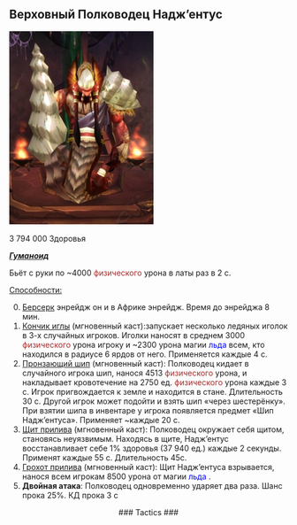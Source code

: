 ## Верховный Полководец Надж’ентус ##


![Najentus](/img/Najentus.png)

3 794 000 Здоровья


<em><u><b>Гуманоид</b></u></em>


Бьёт с руки по ~4000 <span style = "color:brown"> физического </span> урона в латы раз в 2 с.

<u>Способности:</u>

0. [Берсерк](https://ru.tbc.wowhead.com/spell=26662) энрейдж он и в Африке энрейдж. Время до энрейджа 8 мин.
1. [Кончик иглы](https://ru.tbc.wowhead.com/spell=39835) (мгновенный каст):запускает несколько ледяных иголок в 3-х случайных игроков. Иголки наносят в среднем 3000 <span style = "color:brown"> физического </span> урона игроку и ~2300 урона магии <span style = "color:blue"> льда </span> всем, кто находился в радиусе 6 ярдов от него. Применяется каждые 4 с. 
2. [Пронзающий шип](https://ru.tbc.wowhead.com/spell=39837) (мгновенный каст): Полководец кидает в случайного игрока шип, нанося 4513 <span style = "color:brown"> физического </span> урона, и накладывает кровотечение на 2750 ед. <span style = "color:brown"> физического </span> урона каждые 3 с. Игрок пригвождается к земле и находится в стане. Длительность 30 с. Другой игрок может подойти и взять шип «через шестерёнку». При взятии шипа в инвентаре у игрока появляется предмет «Шип Надж’ентуса». Применяет ~каждые 20 с. 
3. [Щит прилива](https://ru.tbc.wowhead.com/spell=39872) (мгновенный каст): Полководец окружает себя щитом, становясь неуязвимым. Находясь в щите, Надж’ентус восстанавливает себе 1% здоровья (37 940 ед.) каждые 2 секунды. Применят каждые 55 с. Длительность 45с.
4. [Грохот прилива](https://ru.tbc.wowhead.com/spell=39878) (мгновенный каст): Щит Надж’ентуса взрывается, нанося всем игрокам 8500 урона от магии <span style = "color:blue"> льда </span>. 
5. **Двойная атака**: Полководец одновременно ударяет два раза. Шанс прока 25%. КД прока 3 с

<p align = "center"> ### Tactics ### </p>


<script>var whTooltips = {colorLinks: false, iconizeLinks: true, renameLinks: true};</script>
<script src="https://wow.zamimg.com/widgets/power.js"></script>
